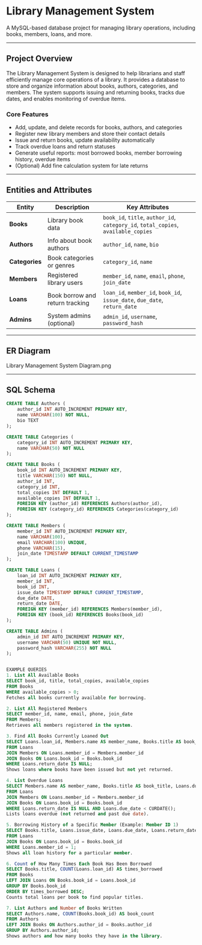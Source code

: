 # Library Management System

A MySQL-based database project for managing library operations, including books, members, loans, and more.

---

## Project Overview

The Library Management System is designed to help librarians and staff efficiently manage core operations of a library. It provides a database to store and organize information about books, authors, categories, and members. The system supports issuing and returning books, tracks due dates, and enables monitoring of overdue items.

### Core Features

- Add, update, and delete records for books, authors, and categories  
- Register new library members and store their contact details  
- Issue and return books, update availability automatically  
- Track overdue loans and return statuses  
- Generate useful reports: most borrowed books, member borrowing history, overdue items  
- (Optional) Add fine calculation system for late returns  

---

## Entities and Attributes

| Entity     | Description                         | Key Attributes |
|------------|-------------------------------------|----------------|
| **Books**    | Library book data                  | `book_id`, `title`, `author_id`, `category_id`, `total_copies`, `available_copies` |
| **Authors**  | Info about book authors            | `author_id`, `name`, `bio` |
| **Categories** | Book categories or genres        | `category_id`, `name` |
| **Members**  | Registered library users           | `member_id`, `name`, `email`, `phone`, `join_date` |
| **Loans**    | Book borrow and return tracking    | `loan_id`, `member_id`, `book_id`, `issue_date`, `due_date`, `return_date` |
| **Admins**   | System admins (optional)           | `admin_id`, `username`, `password_hash` |

---

## ER Diagram

Library Management System Diagram.png

---

## SQL Schema

```sql
CREATE TABLE Authors (
    author_id INT AUTO_INCREMENT PRIMARY KEY,
    name VARCHAR(100) NOT NULL,
    bio TEXT
);

CREATE TABLE Categories (
    category_id INT AUTO_INCREMENT PRIMARY KEY,
    name VARCHAR(50) NOT NULL
);

CREATE TABLE Books (
    book_id INT AUTO_INCREMENT PRIMARY KEY,
    title VARCHAR(150) NOT NULL,
    author_id INT,
    category_id INT,
    total_copies INT DEFAULT 1,
    available_copies INT DEFAULT 1,
    FOREIGN KEY (author_id) REFERENCES Authors(author_id),
    FOREIGN KEY (category_id) REFERENCES Categories(category_id)
);

CREATE TABLE Members (
    member_id INT AUTO_INCREMENT PRIMARY KEY,
    name VARCHAR(100),
    email VARCHAR(100) UNIQUE,
    phone VARCHAR(15),
    join_date TIMESTAMP DEFAULT CURRENT_TIMESTAMP
);

CREATE TABLE Loans (
    loan_id INT AUTO_INCREMENT PRIMARY KEY,
    member_id INT,
    book_id INT,
    issue_date TIMESTAMP DEFAULT CURRENT_TIMESTAMP,
    due_date DATE,
    return_date DATE,
    FOREIGN KEY (member_id) REFERENCES Members(member_id),
    FOREIGN KEY (book_id) REFERENCES Books(book_id)
);

CREATE TABLE Admins (
    admin_id INT AUTO_INCREMENT PRIMARY KEY,
    username VARCHAR(50) UNIQUE NOT NULL,
    password_hash VARCHAR(255) NOT NULL
);


EXAMPLE QUERIES
1. List All Available Books
SELECT book_id, title, total_copies, available_copies
FROM Books
WHERE available_copies > 0;
Fetches all books currently available for borrowing.

2. List All Registered Members
SELECT member_id, name, email, phone, join_date
FROM Members;
Retrieves all members registered in the system.

3. Find All Books Currently Loaned Out
SELECT Loans.loan_id, Members.name AS member_name, Books.title AS book_title, Loans.issue_date, Loans.due_date
FROM Loans
JOIN Members ON Loans.member_id = Members.member_id
JOIN Books ON Loans.book_id = Books.book_id
WHERE Loans.return_date IS NULL;
Shows loans where books have been issued but not yet returned.

4. List Overdue Loans
SELECT Members.name AS member_name, Books.title AS book_title, Loans.due_date
FROM Loans
JOIN Members ON Loans.member_id = Members.member_id
JOIN Books ON Loans.book_id = Books.book_id
WHERE Loans.return_date IS NULL AND Loans.due_date < CURDATE();
Lists loans overdue (not returned and past due date).

5. Borrowing History of a Specific Member (Example: Member ID 1)
SELECT Books.title, Loans.issue_date, Loans.due_date, Loans.return_date
FROM Loans
JOIN Books ON Loans.book_id = Books.book_id
WHERE Loans.member_id = 1;
Shows all loan history for a particular member.

6. Count of How Many Times Each Book Has Been Borrowed
SELECT Books.title, COUNT(Loans.loan_id) AS times_borrowed
FROM Books
LEFT JOIN Loans ON Books.book_id = Loans.book_id
GROUP BY Books.book_id
ORDER BY times_borrowed DESC;
Counts total loans per book to find popular titles.

7. List Authors and Number of Books Written
SELECT Authors.name, COUNT(Books.book_id) AS book_count
FROM Authors
LEFT JOIN Books ON Authors.author_id = Books.author_id
GROUP BY Authors.author_id;
Shows authors and how many books they have in the library.

